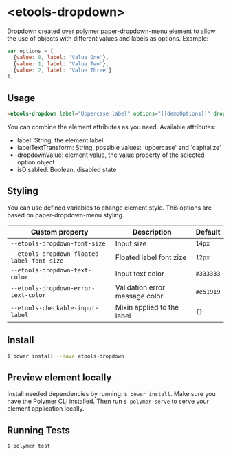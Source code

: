 # \<etools-dropdown\>

Dropdown created over polymer paper-dropdown-menu element to allow the use of objects with different values and labels as options.
Example:
``` javascript
var options = [
  {value: 0, label: 'Value One'},
  {value: 1, label: 'Value Two'},
  {value: 2, label: 'Value Three'}
];
```

## Usage
```html
<etools-dropdown label="Uppercase label" options="[[demoOptions]]" dropdown-value="1" label-text-transform="uppercase" is-disabled="true"></etools-dropdown>
```

You can combine the element attributes as you need.
Available attributes:
* label: String, the element label
* labelTextTransform: String, possible values: 'uppercase' and 'capitalize'
* dropdownValue: element value, the value property of the selected option object
* isDisabled: Boolean, disabled state

## Styling

You can use defined variables to change element style.
This options are based on paper-dropdown-menu styling.

Custom property | Description | Default
----------------|-------------|----------
`--etools-dropdown-font-size` | Input size | `14px`
`--etools-dropdown-floated-label-font-size` | Floated label font zize | `12px`
`--etools-dropdown-text-color` | Input text color | `#333333`
`--etools-dropdown-error-text-color` | Validation error message color | `#e51919`
`--etools-checkable-input-label` | Mixin applied to the label | `{}`

## Install
```bash
$ bower install --save etools-dropdown
```

## Preview element locally
Install needed dependencies by running: `$ bower install`.
Make sure you have the [Polymer CLI](https://www.npmjs.com/package/polymer-cli) installed. Then run `$ polymer serve` to serve your element application locally.

## 

## Running Tests

```
$ polymer test
```
